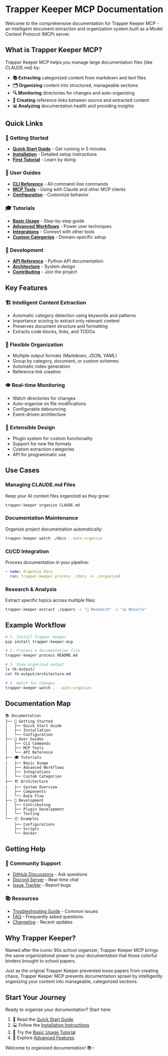 # Trapper Keeper MCP Documentation

Welcome to the comprehensive documentation for Trapper Keeper MCP - an intelligent document extraction and organization system built as a Model Context Protocol (MCP) server.

## What is Trapper Keeper MCP?

Trapper Keeper MCP helps you manage large documentation files (like CLAUDE.md) by:

- **📚 Extracting** categorized content from markdown and text files
- **🗂️ Organizing** content into structured, manageable sections
- **🔍 Monitoring** directories for changes and auto-organizing
- **🔗 Creating** reference links between source and extracted content
- **📊 Analyzing** documentation health and providing insights

## Quick Links

### 🚀 Getting Started
- [**Quick Start Guide**](getting-started.md) - Get running in 5 minutes
- [**Installation**](installation.md) - Detailed setup instructions
- [**First Tutorial**](tutorials/basic-usage.md) - Learn by doing

### 📖 User Guides
- [**CLI Reference**](cli-guide.md) - All command-line commands
- [**MCP Tools**](mcp-tools.md) - Using with Claude and other MCP clients
- [**Configuration**](configuration.md) - Customize behavior

### 🎓 Tutorials
- [**Basic Usage**](tutorials/basic-usage.md) - Step-by-step guide
- [**Advanced Workflows**](tutorials/advanced-workflows.md) - Power user techniques
- [**Integrations**](tutorials/integration-guide.md) - Connect with other tools
- [**Custom Categories**](tutorials/custom-categories.md) - Domain-specific setup

### 🔧 Development
- [**API Reference**](api-reference.md) - Python API documentation
- [**Architecture**](architecture/overview.md) - System design
- [**Contributing**](development/contributing.md) - Join the project

## Key Features

### 🏗️ Intelligent Content Extraction
- Automatic category detection using keywords and patterns
- Importance scoring to extract only relevant content
- Preserves document structure and formatting
- Extracts code blocks, links, and TODOs

### 📁 Flexible Organization
- Multiple output formats (Markdown, JSON, YAML)
- Group by category, document, or custom schemes
- Automatic index generation
- Reference link creation

### 👁️ Real-time Monitoring
- Watch directories for changes
- Auto-organize on file modifications
- Configurable debouncing
- Event-driven architecture

### 🔌 Extensible Design
- Plugin system for custom functionality
- Support for new file formats
- Custom extraction categories
- API for programmatic use

## Use Cases

### Managing CLAUDE.md Files
Keep your AI context files organized as they grow:
```bash
trapper-keeper organize CLAUDE.md
```

### Documentation Maintenance
Organize project documentation automatically:
```bash
trapper-keeper watch ./docs --auto-organize
```

### CI/CD Integration
Process documentation in your pipeline:
```yaml
- name: Organize Docs
  run: trapper-keeper process ./docs -o ./organized
```

### Research & Analysis
Extract specific topics across multiple files:
```bash
trapper-keeper extract ./papers -c "🔬 Research" -c "📊 Results"
```

## Example Workflow

```bash
# 1. Install Trapper Keeper
pip install trapper-keeper-mcp

# 2. Process a documentation file
trapper-keeper process README.md

# 3. View organized output
ls tk-output/
cat tk-output/architecture.md

# 4. Watch for changes
trapper-keeper watch . --auto-organize
```

## Documentation Map

```
📚 Documentation
├── 🚀 Getting Started
│   ├── Quick Start Guide
│   ├── Installation
│   └── Configuration
├── 📖 User Guides
│   ├── CLI Commands
│   ├── MCP Tools
│   └── API Reference
├── 🎓 Tutorials
│   ├── Basic Usage
│   ├── Advanced Workflows
│   ├── Integrations
│   └── Custom Categories
├── 🏗️ Architecture
│   ├── System Overview
│   ├── Components
│   └── Data Flow
├── 🔧 Development
│   ├── Contributing
│   ├── Plugin Development
│   └── Testing
└── 📦 Examples
    ├── Configurations
    ├── Scripts
    └── Docker
```

## Getting Help

### 💬 Community Support
- [GitHub Discussions](https://github.com/yourusername/trapper-keeper-mcp/discussions) - Ask questions
- [Discord Server](https://discord.gg/trapper-keeper) - Real-time chat
- [Issue Tracker](https://github.com/yourusername/trapper-keeper-mcp/issues) - Report bugs

### 📚 Resources
- [Troubleshooting Guide](troubleshooting.md) - Common issues
- [FAQ](faq.md) - Frequently asked questions
- [Changelog](../CHANGELOG.md) - Recent updates

## Why Trapper Keeper?

Named after the iconic 90s school organizer, Trapper Keeper MCP brings the same organizational power to your documentation that those colorful binders brought to school papers.

Just as the original Trapper Keeper prevented loose papers from creating chaos, Trapper Keeper MCP prevents documentation sprawl by intelligently organizing your content into manageable, categorized sections.

## Start Your Journey

Ready to organize your documentation? Start here:

1. 📖 Read the [Quick Start Guide](getting-started.md)
2. 💻 Follow the [Installation Instructions](installation.md)
3. 🎯 Try the [Basic Usage Tutorial](tutorials/basic-usage.md)
4. 🚀 Explore [Advanced Features](tutorials/advanced-workflows.md)

Welcome to organized documentation! 📚✨